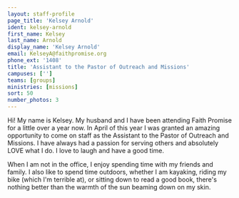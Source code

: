 ```yaml
---
layout: staff-profile
page_title: 'Kelsey Arnold'
ident: kelsey-arnold
first_name: Kelsey
last_name: Arnold
display_name: 'Kelsey Arnold'
email: KelseyA@faithpromise.org
phone_ext: '1408'
title: 'Assistant to the Pastor of Outreach and Missions'
campuses: ['']
teams: [groups]
ministries: [missions]
sort: 50
number_photos: 3
---
```


Hi! My name is Kelsey. My husband and I have been attending Faith Promise for a little over a year now. In April of this year I was granted an amazing opportunity to come on staff as the Assistant to the Pastor of Outreach and Missions. I have always had a passion for serving others and absolutely LOVE what I do. I love to laugh and have a good time.

When I am not in the office, I enjoy spending time with my friends and family. I also like to spend time outdoors, whether I am kayaking, riding my bike (which I'm terrible at), or sitting down to read a good book, there's nothing better than the warmth of the sun beaming down on my skin.